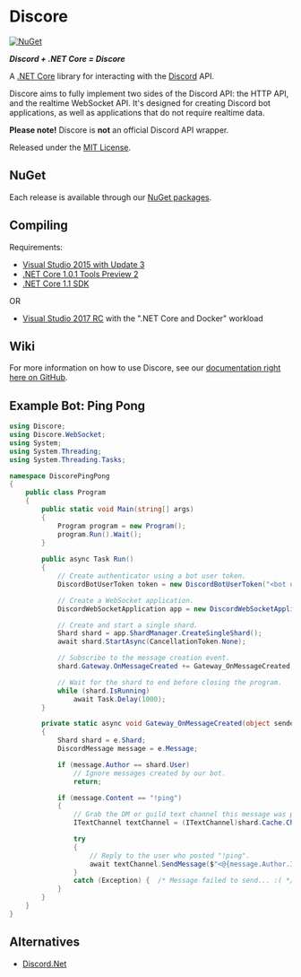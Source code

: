 # Discore
[![NuGet](https://img.shields.io/nuget/v/Discore.svg?style=flat-square?maxAge=2592000)](https://www.nuget.org/packages/Discore/)

***Discord + .NET Core = Discore***

A [.NET Core](https://dotnet.github.io/) library for interacting with the [Discord](https://discordapp.com/) API.

Discore aims to fully implement two sides of the Discord API: the HTTP API, and the realtime WebSocket API. It's designed for creating Discord bot applications, as well as applications that do not require realtime data.

**Please note!** Discore is **not** an official Discord API wrapper.

Released under the [MIT License](../master/LICENSE.md).

## NuGet
Each release is available through our [NuGet packages](https://www.nuget.org/packages/Discore/).

## Compiling
Requirements:
- [Visual Studio 2015 with Update 3](https://www.microsoft.com/net/core#windowsvs2015)
- [.NET Core 1.0.1 Tools Preview 2](https://www.microsoft.com/net/core#windowsvs2015)
- [.NET Core 1.1 SDK](https://www.microsoft.com/net/download/core#/current)

OR
- [Visual Studio 2017 RC](https://www.microsoft.com/net/core#windowsvs2017) with the ".NET Core and Docker" workload

## Wiki
For more information on how to use Discore, see our [documentation right here on GitHub](https://github.com/BundledSticksInkorperated/Discore/wiki).

## Example Bot: Ping Pong
```csharp
using Discore;
using Discore.WebSocket;
using System;
using System.Threading;
using System.Threading.Tasks;

namespace DiscorePingPong
{
    public class Program
    {
        public static void Main(string[] args)
        {
            Program program = new Program();
            program.Run().Wait();
        }
		
        public async Task Run()
        {
            // Create authenticator using a bot user token.
            DiscordBotUserToken token = new DiscordBotUserToken("<bot user token goes here>");

            // Create a WebSocket application.
            DiscordWebSocketApplication app = new DiscordWebSocketApplication(token);

            // Create and start a single shard.
            Shard shard = app.ShardManager.CreateSingleShard();
            await shard.StartAsync(CancellationToken.None);

            // Subscribe to the message creation event.
            shard.Gateway.OnMessageCreated += Gateway_OnMessageCreated;

            // Wait for the shard to end before closing the program.
            while (shard.IsRunning)
                await Task.Delay(1000);
        }

        private static async void Gateway_OnMessageCreated(object sender, MessageEventArgs e)
        {
            Shard shard = e.Shard;
            DiscordMessage message = e.Message;

            if (message.Author == shard.User)
                // Ignore messages created by our bot.
                return;

            if (message.Content == "!ping")
            {
                // Grab the DM or guild text channel this message was posted in from cache.
                ITextChannel textChannel = (ITextChannel)shard.Cache.Channels.Get(message.ChannelId);

                try
                {
                    // Reply to the user who posted "!ping".
                    await textChannel.SendMessage($"<@{message.Author.Id}> Pong!");
                }
                catch (Exception) {  /* Message failed to send... :( */ }
            }
        }
    }
}
```

## Alternatives
- [Discord.Net](https://github.com/RogueException/Discord.Net)
